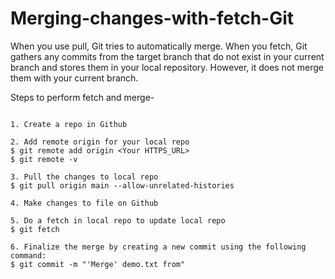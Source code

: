 # Merging-changes-with-fetch-Git

When you use pull, Git tries to automatically merge. When you fetch, Git gathers any commits from the target branch that do not exist in your current branch and stores them in your local repository. However, it does not merge them with your current branch.

Steps to perform fetch and merge-

```

1. Create a repo in Github

2. Add remote origin for your local repo
$ git remote add origin <Your HTTPS_URL>
$ git remote -v

3. Pull the changes to local repo
$ git pull origin main --allow-unrelated-histories

4. Make changes to file on Github

5. Do a fetch in local repo to update local repo
$ git fetch

6. Finalize the merge by creating a new commit using the following command:
$ git commit -m "'Merge' demo.txt from"

```
